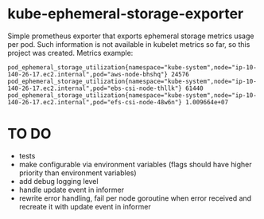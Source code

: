 # kube-ephemeral-storage-exporter


Simple prometheus exporter that exports ephemeral storage metrics usage per pod. Such information is not available in kubelet metrics so far, so this project was created. 
Metrics example: 
```
pod_ephemeral_storage_utilization{namespace="kube-system",node="ip-10-140-26-17.ec2.internal",pod="aws-node-bhshq"} 24576
pod_ephemeral_storage_utilization{namespace="kube-system",node="ip-10-140-26-17.ec2.internal",pod="ebs-csi-node-thllk"} 61440
pod_ephemeral_storage_utilization{namespace="kube-system",node="ip-10-140-26-17.ec2.internal",pod="efs-csi-node-48w6n"} 1.009664e+07
```



# TO DO
- tests
- make configurable via environment variables (flags should have higher priority than environment variables)
- add debug logging level
- handle update event in informer
- rewrite error handling, fail per node goroutine when error received and recreate it with update event in informer